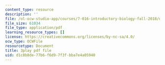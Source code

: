 ```yaml
---
content_type: resource
description: ''
file: /ol-ocw-studio-app/courses/7-016-introductory-biology-fall-2018/d1c8b8de77b6f6d97f3fbba7e4a05940_kVu37T6sB_E.pdf
file_size: 61034
file_type: application/pdf
learning_resource_types: []
license: https://creativecommons.org/licenses/by-nc-sa/4.0/
ocw_type: OCWFile
resourcetype: Document
title: 3play pdf file
uid: d1c8b8de-77b6-f6d9-7f3f-bba7e4a05940
---
```

